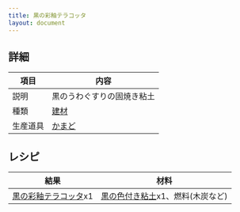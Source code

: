 ```yaml
---
title: 黒の彩釉テラコッタ
layout: document
---
```

## 詳細

|項目|内容|
|---|---|
|説明|黒のうわぐすりの固焼き粘土|
|種類|[建材](建材)|
|生産道具|[かまど](かまど)|

## レシピ

|結果|材料|
|---|---|
|[黒の彩釉テラコッタ](黒の彩釉テラコッタ)x1|[黒の色付き粘土](黒の色付き粘土)x1、燃料(木炭など)|

